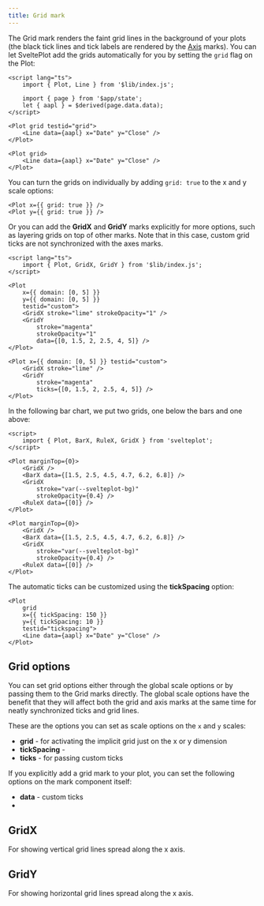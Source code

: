 ```yaml
---
title: Grid mark
---
```


The Grid mark renders the faint grid lines in the background of your plots (the black tick lines and tick labels are rendered by the [Axis](/marks/axis) marks). You can let SveltePlot add the grids automatically for you by setting the `grid` flag on the Plot:

```svelte live
<script lang="ts">
    import { Plot, Line } from '$lib/index.js';

    import { page } from '$app/state';
    let { aapl } = $derived(page.data.data);
</script>

<Plot grid testid="grid">
    <Line data={aapl} x="Date" y="Close" />
</Plot>
```

```svelte
<Plot grid>
    <Line data={aapl} x="Date" y="Close" />
</Plot>
```

You can turn the grids on individually by adding `grid: true` to the x and y
scale options:

```svelte
<Plot x={{ grid: true }} />
<Plot y={{ grid: true }} />
```

Or you can add the **GridX** and **GridY** marks explicitly for more options, such as
layering grids on top of other marks. Note that in this case, custom grid ticks are not synchronized
with the axes marks.

```svelte live
<script lang="ts">
    import { Plot, GridX, GridY } from '$lib/index.js';
</script>

<Plot
    x={{ domain: [0, 5] }}
    y={{ domain: [0, 5] }}
    testid="custom">
    <GridX stroke="lime" strokeOpacity="1" />
    <GridY
        stroke="magenta"
        strokeOpacity="1"
        data={[0, 1.5, 2, 2.5, 4, 5]} />
</Plot>
```

```svelte
<Plot x={{ domain: [0, 5] }} testid="custom">
    <GridX stroke="lime" />
    <GridY
        stroke="magenta"
        ticks={[0, 1.5, 2, 2.5, 4, 5]} />
</Plot>
```

In the following bar chart, we put two grids, one below the bars and one above:

```svelte live
<script>
    import { Plot, BarX, RuleX, GridX } from 'svelteplot';
</script>

<Plot marginTop={0}>
    <GridX />
    <BarX data={[1.5, 2.5, 4.5, 4.7, 6.2, 6.8]} />
    <GridX
        stroke="var(--svelteplot-bg)"
        strokeOpacity={0.4} />
    <RuleX data={[0]} />
</Plot>
```

```svelte
<Plot marginTop={0}>
    <GridX />
    <BarX data={[1.5, 2.5, 4.5, 4.7, 6.2, 6.8]} />
    <GridX
        stroke="var(--svelteplot-bg)"
        strokeOpacity={0.4} />
    <RuleX data={[0]} />
</Plot>
```

The automatic ticks can be customized using the **tickSpacing** option:

```svelte
<Plot
    grid
    x={{ tickSpacing: 150 }}
    y={{ tickSpacing: 10 }}
    testid="tickspacing">
    <Line data={aapl} x="Date" y="Close" />
</Plot>
```

## Grid options

You can set grid options either through the global scale options or by passing them to the Grid marks directly. The global scale options have the benefit that they will affect both the grid and axis marks at the same time for neatly synchronized ticks and grid lines.

These are the options you can set as scale options on the `x` and `y` scales:

- **grid** - for activating the implicit grid just on the x or y dimension
- **tickSpacing** -
- **ticks** - for passing custom ticks

If you explicitly add a grid mark to your plot, you can set the following options on the mark component itself:

- **data** - custom ticks
-

## GridX

For showing vertical grid lines spread along the x axis.

## GridY

For showing horizontal grid lines spread along the x axis.

